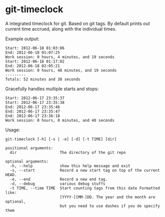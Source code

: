 # git-timeclock

A integrated timeclock for git. Based on git tags. By default prints out current time accrued, along with the individual times.

Example output:

    Start: 2012-06-18 01:03:06
    End: 2012-06-18 01:07:25
    Work session: 0 hours, 4 minutes, and 19 seconds
    Start: 2012-06-18 01:17:02
    End: 2012-06-18 02:05:21
    Work session: 0 hours, 48 minutes, and 19 seconds
    ---------
    Totals: 52 minutes and 38 seconds

Gracefully handles multiple starts and stops:

    Start: 2012-06-17 23:35:37
    Start: 2012-06-17 23:35:38
    End: 2012-06-17 23:35:46
    End: 2012-06-17 23:35:47
    End: 2012-06-17 23:36:18
    Work session: 0 hours, 0 minutes, and 40 seconds


Usage:

    git-timeclock [-h] [-s | -e] [-d] [-t TIME] [dir]

    positional arguments:
      dir                   The directory of the git repo

    optional arguments:
      -h, --help            show this help message and exit
      -s, --start           Record a new start tag on top of the current HEAD.
      -e, --end             Record a new end tag.
      -d, --debug           various debug stuffs
      -t TIME, --time TIME  Start counting tags from this date Formatted like:
                            [YYYY-][MM-]DD. The year and the month are optional,
                            but you need to use dashes if you do specify them

